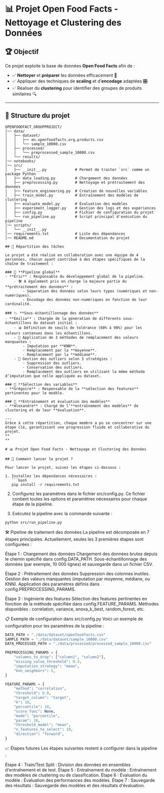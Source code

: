 # 📊 Projet Open Food Facts - Nettoyage et Clustering des Données  

## 🏆 Objectif  
Ce projet exploite la base de données **Open Food Facts** afin de :  
- ✅ **Nettoyer** et **préparer** les données efficacement 📌  
- ✅ Appliquer des techniques de **scaling** et d’**encodage** adaptées 🎛️  
- ✅ Réaliser du **clustering** pour identifier des groupes de produits similaires 🔍  

---

## 📂 Structure du projet  

```
OPENFOODFACT_GROUPPROJECT/
│── data/
│   ├── dataset/
│   │   ├── en.openfoodfacts.org.products.csv
│   │   └── sample_10000.csv
│   ├── processed/
│   │   └── preprocessed_sample_10000.csv
│   └── results/
│── notebooks/
│── src/
│   ├── __init__.py             # Permet de traiter `src` comme un package Python
│   ├── data_loading.py         # Chargement des données
│   ├── preprocessing.py        # Nettoyage et prétraitement des données
│   ├── feature_engineering.py  # Création de nouvelles variables
│   ├── train_model.py          # Entraînement des modèles de clustering
│   ├── evaluate_model.py       # Évaluation des modèles
│   ├── experiment_logger.py    # Gestion des logs et des expériences
│   ├── config.py               # Fichier de configuration du projet
│   └── run_pipeline.py         # Script principal d'exécution du pipeline
│── scripts/
│   └── __init__.py             
│── requirements.txt            # Liste des dépendances
│── README.md                   # Documentation du projet

## 👥 Répartition des tâches  

Le projet a été réalisé en collaboration avec une équipe de 4 personnes, chacun ayant contribué à des étapes spécifiques de la chaîne de traitement :  

### 🔄 **Pipeline global**  
- **Eric** : Responsable du développement global de la pipeline.  
    - 🛠️ A également pris en charge la majeure partie du **prétraitement des données** :  
        - Séparation des données selon leurs types (numériques et non-numériques).  
        - Encodage des données non-numériques en fonction de leur cardinalité.  

### 📉 **Sous-échantillonnage des données**  
- **Emilia** : Chargée de la génération de différents sous-échantillons du dataset initial :  
    - 📊 Définition de seuils de tolérance (60% à 90%) pour les valeurs contenues dans les échantillons.  
    - 🧹 Application de 3 méthodes de remplacement des valeurs manquantes :  
        - Imputation par **KNN**.  
        - Remplacement par la **moyenne**.  
        - Remplacement par la **médiane**.  
    - 🚦 Gestion des outliers selon 3 stratégies :  
        - Suppression des outliers.  
        - Conservation des outliers.  
        - Remplacement des outliers en utilisant la même méthode d’imputation que celle appliquée au dataset.  

### 🧬 **Sélection des variables**  
- **Grégoire** : Responsable de la **sélection des features** pertinentes pour le modèle.  

### 🤖 **Entraînement et évaluation des modèles**  
- **Alexandre** : Chargé de l’**entraînement des modèles** de clustering et de leur **évaluation**.  

---  
Grâce à cette répartition, chaque membre a pu se concentrer sur une étape clé, garantissant une progression fluide et collaborative du projet.  
**
**

# 📊 Projet Open Food Facts - Nettoyage et Clustering des Données  

## 🚀 Comment lancer le projet ?

Pour lancer le projet, suivez les étapes ci-dessous :

1. Installez les dépendances nécessaires :
   ```bash
   pip install -r requirements.txt
   ```

2. Configurez les paramètres dans le fichier src/config.py. Ce fichier contient toutes les options et paramètres nécessaires pour chaque étape de la pipeline.

3. Exécutez la pipeline avec la commande suivante :
```bash
python src/run_pipeline.py
```

🛠️ Pipeline de traitement des données
La pipeline est décomposée en 7 étapes principales. Actuellement, seules les 3 premières étapes sont configurées :

Étape 1 : Chargement des données
Chargement des données brutes depuis le chemin spécifié dans config.DATA_PATH.
Sous-échantillonnage des données (par exemple, 10 000 lignes) et sauvegarde dans un fichier CSV.

Étape 2 : Prétraitement des données
Suppression des colonnes inutiles.
Gestion des valeurs manquantes (imputation par moyenne, médiane, ou KNN).
Application des paramètres définis dans config.PREPROCESSING_PARAMS.

Étape 3 : Ingénierie des features
Sélection des features pertinentes en fonction de la méthode spécifiée dans config.FEATURE_PARAMS.
Méthodes disponibles : correlation, variance, anova_k_best, random_forest, etc.

📋 Exemple de configuration dans src/config.py
Voici un exemple de configuration pour les paramètres de la pipeline :

```python
DATA_PATH = "./data/dataset/openfoodfacts.csv"
SAMPLE_PATH = "./data/dataset/sample_10000.csv"
DATA_PROCESSED_PATH = "./data/processed/processed_sample_10000.csv"

PREPROCESSING_PARAMS = {
    "columns_to_drop": ["column1", "column2"],
    "missing_value_threshold": 0.3,
    "imputation_strategy": "mean",
    "knn_neighbors": 5,
}

FEATURE_PARAMS = {
    "method": "correlation",
    "threshold": 0.9,
    "target_column": "target",
    "k": 10,
    "percentile": 10,
    "score_func": None,
    "mode": "percentile",
    "param": 10,
    "threshold_model": "mean",
    "n_features_to_select": 10,
    "direction": "forward",
}
```

📈 Étapes futures
Les étapes suivantes restent à configurer dans la pipeline :

Étape 4 : Train/Test Split : Division des données en ensembles d'entraînement et de test.
Étape 5 : Entraînement du modèle : Entraînement des modèles de clustering ou de classification.
Étape 6 : Évaluation du modèle : Évaluation des performances des modèles.
Étape 7 : Sauvegarde des résultats : Sauvegarde des modèles et des résultats d'évaluation.